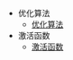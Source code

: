 - 优化算法
  - [优化算法](https://github.com/QinHsiu/Awesome-Tricks/blob/main/Basic/optimizer.md)
- 激活函数
  - [激活函数](https://mp.weixin.qq.com/s/jiTBZr-8sm9HY5qcfNtsOA)
  
